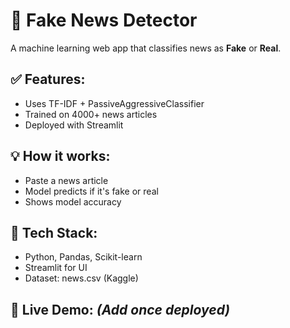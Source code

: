 # 📰 Fake News Detector

A machine learning web app that classifies news as **Fake** or **Real**.

## ✅ Features:
- Uses TF-IDF + PassiveAggressiveClassifier
- Trained on 4000+ news articles
- Deployed with Streamlit

## 💡 How it works:
- Paste a news article
- Model predicts if it's fake or real
- Shows model accuracy

## 📂 Tech Stack:
- Python, Pandas, Scikit-learn
- Streamlit for UI
- Dataset: news.csv (Kaggle)

## 🚀 Live Demo: *(Add once deployed)*
